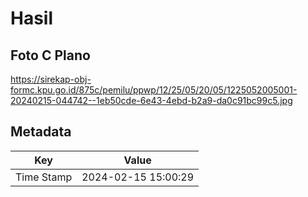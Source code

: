 # Hasil

## Foto C Plano

https://sirekap-obj-formc.kpu.go.id/875c/pemilu/ppwp/12/25/05/20/05/1225052005001-20240215-044742--1eb50cde-6e43-4ebd-b2a9-da0c91bc99c5.jpg


## Metadata

| Key        | Value               |
| ---------- | ------------------- |
| Time Stamp | 2024-02-15 15:00:29 |



